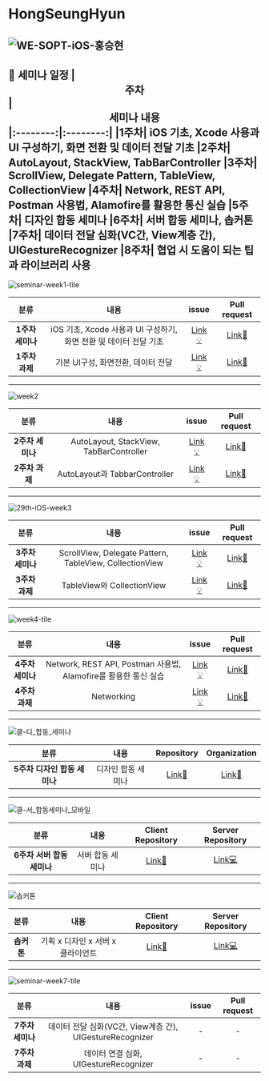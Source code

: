 # HongSeungHyun
![WE-SOPT-iOS-홍승현](https://user-images.githubusercontent.com/63908856/136033548-ec5db114-6b3c-493d-a190-425c67994c7a.png)
---
:date: 세미나 일정
|  <center>주차</center> |  <center>세미나 내용</center>
|:--------:|:--------:|
|**1주차**| iOS 기초, Xcode 사용과 UI 구성하기, 화면 전환 및 데이터 전달 기초
|**2주차**| AutoLayout, StackView, TabBarController
|**3주차**| ScrollView, Delegate Pattern, TableView, CollectionView
|**4주차**| Network, REST API, Postman 사용법, Alamofire를 활용한 통신 실습
|**5주차**| 디자인 합동 세미나
|**6주차**| 서버 합동 세미나, 솝커톤
|**7주차**| 데이터 전달 심화(VC간, View계층 간), UIGestureRecognizer
|**8주차**| 협업 시 도움이 되는 팁과 라이브러리 사용
---
![seminar-week1-tile](https://user-images.githubusercontent.com/63908856/136034199-ae4da949-2282-481f-8c3d-fa18ff223328.png)

|  <center>분류</center> |  <center>내용</center> |  <center>issue</center> |  <center>Pull request</center> 
|:--------:|:--------:|:--------:|:--------:|
|**1주차 세미나**|iOS 기초, Xcode 사용과 UI 구성하기, 화면 전환 및 데이터 전달 기초|[Link💡](https://github.com/29th-WE-SOPT-iOS-Part/HongSeungHyun/issues/1)|[Link🍎](https://github.com/29th-WE-SOPT-iOS-Part/HongSeungHyun/pull/2)
|**1주차 과제**|기본 UI구성, 화면전환, 데이터 전달|[Link💡](https://github.com/29th-WE-SOPT-iOS-Part/HongSeungHyun/issues/3)|[Link🍎](https://github.com/29th-WE-SOPT-iOS-Part/HongSeungHyun/pull/4)
---
![week2](https://user-images.githubusercontent.com/63908856/138257895-4a70287b-a0a2-49ab-9ea3-17a5e5e0c376.png)

|  <center>분류</center> |  <center>내용</center> |  <center>issue</center> |  <center>Pull request</center> 
|:--------:|:--------:|:--------:|:--------:|
|**2주차 세미나**|AutoLayout, StackView, TabBarController|[Link💡](https://github.com/29th-WE-SOPT-iOS-Part/HongSeungHyun/issues/5)|[Link🍎](https://github.com/29th-WE-SOPT-iOS-Part/HongSeungHyun/pull/6)
|**2주차 과제**|AutoLayout과 TabbarController|[Link💡](https://github.com/29th-WE-SOPT-iOS-Part/HongSeungHyun/issues/7)|[Link🍎](https://github.com/29th-WE-SOPT-iOS-Part/HongSeungHyun/pull/8)
---
![29th-iOS-week3](https://user-images.githubusercontent.com/63908856/139332628-48c6a82e-16be-41af-9bce-bd71fcdf034f.png)


|  <center>분류</center> |  <center>내용</center> |  <center>issue</center> |  <center>Pull request</center> 
|:--------:|:--------:|:--------:|:--------:|
|**3주차 세미나**|ScrollView, Delegate Pattern, TableView, CollectionView|[Link💡](https://github.com/29th-WE-SOPT-iOS-Part/HongSeungHyun/issues/9)|[Link🍎](https://github.com/29th-WE-SOPT-iOS-Part/HongSeungHyun/pull/10)
|**3주차 과제**|TableView와 CollectionView|[Link💡](https://github.com/29th-WE-SOPT-iOS-Part/HongSeungHyun/issues/11)|[Link🍎](https://github.com/29th-WE-SOPT-iOS-Part/HongSeungHyun/pull/12)
---
![week4-tile](https://user-images.githubusercontent.com/63908856/141256053-1649fd82-84ad-4741-8486-ea163a383ee2.png)

|  <center>분류</center> |  <center>내용</center> |  <center>issue</center> |  <center>Pull request</center> 
|:--------:|:--------:|:--------:|:--------:|
|**4주차 세미나**|Network, REST API, Postman 사용법, Alamofire를 활용한 통신 실습|[Link💡](https://github.com/29th-WE-SOPT-iOS-Part/HongSeungHyun/issues/13)|[Link🍎](https://github.com/29th-WE-SOPT-iOS-Part/HongSeungHyun/pull/14)
|**4주차 과제**|Networking|[Link💡](https://github.com/29th-WE-SOPT-iOS-Part/HongSeungHyun/issues/18)|[Link🍎](https://github.com/29th-WE-SOPT-iOS-Part/HongSeungHyun/pull/17)
---
![클-디_합동_세미나](https://user-images.githubusercontent.com/63908856/147333895-8c917174-6cf0-4cc8-844f-b7dbc0ac4224.png)

|  <center>분류</center> |  <center>내용</center> |  <center>Repository</center> |  <center>Organization</center> 
|:--------:|:--------:|:--------:|:--------:|
|**5주차 디자인 합동 세미나**|디자인 합동 세미나|[Link🍎](https://github.com/SOPT-29th-Joint-Seminar-8/NaverBlog-iOS)|[Link📌](https://github.com/SOPT-29th-Joint-Seminar-8)
---
![클-서_합동세미나_모바일](https://user-images.githubusercontent.com/63908856/147335143-f07f3f02-e6ca-4821-8066-3652a622835b.png)

|  <center>분류</center> |  <center>내용</center> |  <center>Client Repository</center> |  <center>Server Repository</center> 
|:--------:|:--------:|:--------:|:--------:|
|**6주차 서버 합동 세미나**|서버 합동 세미나|[Link🍎](https://github.com/SOPT-29th-Joint-Seminar-8/NaverBlog-iOS)|[Link💻](https://github.com/SOPT-29th-Joint-Seminar-8/NaverBlog-Server)
---
![솝커톤](https://user-images.githubusercontent.com/63908856/147335328-f7094bb9-94c4-4b6e-81a2-75de278bcb29.png)

|  <center>분류</center> |  <center>내용</center> |  <center>Client Repository</center> |  <center>Server Repository</center> 
|:--------:|:--------:|:--------:|:--------:|
|**솝커톤**|기획 x 디자인 x 서버 x 클라이언트|[Link🍎](https://github.com/29th-SOPKATHON-DLink/Client-iOS)|[Link💻](https://github.com/29th-SOPKATHON-DLink/server)
---
![seminar-week7-tile](https://user-images.githubusercontent.com/63908856/147335807-e7b80407-7469-4f63-89e1-e47bb34efbb4.png)

|  <center>분류</center> |  <center>내용</center> |  <center>issue</center> |  <center>Pull request</center> 
|:--------:|:--------:|:--------:|:--------:|
|**7주차 세미나**|데이터 전달 심화(VC간, View계층 간), UIGestureRecognizer|-|-
|**7주차 과제**|데이터 연결 심화, UIGestureRecognizer|-|-
